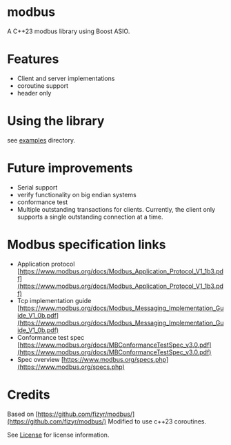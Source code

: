 # modbus

A C++23 modbus library using Boost ASIO.


# Features
- Client and server implementations
- coroutine support
- header only

# Using the library
see [examples](examples/) directory.

# Future improvements
- Serial support
- verify functionality on big endian systems
- conformance test
- Multiple outstanding transactions for clients.
    Currently, the client only supports a single outstanding connection at a time.

# Modbus specification links
- Application protocol [https://www.modbus.org/docs/Modbus_Application_Protocol_V1_1b3.pdf](https://www.modbus.org/docs/Modbus_Application_Protocol_V1_1b3.pdf)
- Tcp implementation guide [https://www.modbus.org/docs/Modbus_Messaging_Implementation_Guide_V1_0b.pdf](https://www.modbus.org/docs/Modbus_Messaging_Implementation_Guide_V1_0b.pdf)
- Conformance test spec [https://www.modbus.org/docs/MBConformanceTestSpec_v3.0.pdf](https://www.modbus.org/docs/MBConformanceTestSpec_v3.0.pdf)
- Spec overview [https://www.modbus.org/specs.php](https://www.modbus.org/specs.php)

# Credits
Based on [https://github.com/fizyr/modbus/](https://github.com/fizyr/modbus/)
Modified to use c++23 coroutines.

See [License](LICENSE) for license information.
